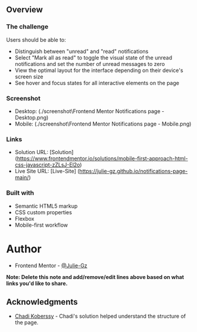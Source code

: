 ## Overview

### The challenge

Users should be able to:

- Distinguish between "unread" and "read" notifications
- Select "Mark all as read" to toggle the visual state of the unread notifications and set the number of unread messages to zero
- View the optimal layout for the interface depending on their device's screen size
- See hover and focus states for all interactive elements on the page

### Screenshot

- Desktop: (./screenshot\Frontend Mentor Notifications page - Desktop.png)
- Mobile: (./screenshot\Frontend Mentor Notifications page - Mobile.png)

### Links

- Solution URL: [Solution] (https://www.frontendmentor.io/solutions/mobile-first-approach-html-css-javascript-zZLsJ-El2o)
- Live Site URL: [Live-Site] (https://julie-gz.github.io/notifications-page-main/)

### Built with

- Semantic HTML5 markup
- CSS custom properties
- Flexbox
- Mobile-first workflow

# Author

- Frontend Mentor - [@Julie-Gz](https://www.frontendmentor.io/profile/Julie-Gizo)

**Note: Delete this note and add/remove/edit lines above based on what links you'd like to share.**

## Acknowledgments

- [Chadi Koberssy](https://www.frontendmentor.io/solutions/notification-page-using-html-css-and-javascript-K9FU7V5Hox) - Chadi's solution helped understand the structure of the page.
